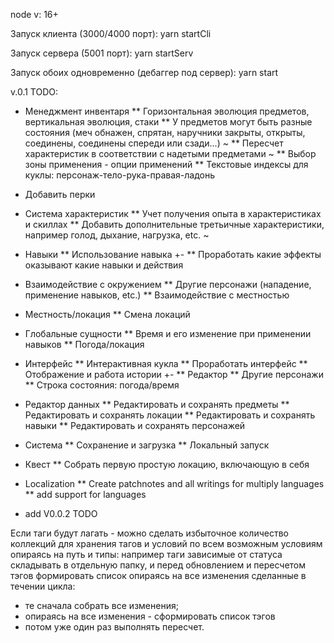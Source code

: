 node v: 16+

Запуск клиента (3000/4000 порт):
yarn startCli

Запуск сервера (5001 порт):
yarn startServ

Запуск обоих одновременно (дебаггер под сервер):
yarn start

v.0.1
TODO:
* Менеджмент инвентаря
** Горизонтальная эволюция предметов, вертикальная эволюция, стаки
** У предметов могут быть разные состояния (меч обнажен, спрятан, наручники закрыты, открыты, соединены, соединены спереди или сзади...) ~
** Пересчет характеристик в соответствии с надетыми предметами ~
** Выбор зоны применения - опции применений
** Текстовые индексы для куклы: персонаж-тело-рука-правая-ладонь

* Добавить перки

* Система характеристик
** Учет получения опыта в характеристиках и скиллах
** Добавить дополнительные третьичные характеристики, например голод, дыхание, нагрузка, etc. ~

* Навыки
** Использование навыка +-
** Проработать какие эффекты оказывают какие навыки и действия

* Взаимодействие с окружением
** Другие персонажи (нападение, применение навыков, etc.)
** Взаимодействие с местностью

* Местность/локация
** Смена локаций

* Глобальные сущности
** Время и его изменение при применении навыков
** Погода/локация

* Интерфейс
** Интерактивная кукла
** Проработать интерфейс
** Отображение и работа истории +-
** Редактор
** Другие персонажи
** Строка состояния: погода/время

* Редактор данных
** Редактировать и сохранять предметы
** Редактировать и сохранять локации
** Редактировать и сохранять навыки
** Редактировать и сохранять персонажей

* Система
** Сохранение и загрузка
** Локальный запуск

* Квест
** Собрать первую простую локацию, включающую в себя 

* Localization
** Create patchnotes and all writings for multiply languages
** add support for languages

* add V0.0.2 TODO

Если таги будут лагать - можно сделать избыточное количество коллекций для хранения тагов и условий по всем возможным условиям опираясь на путь и типы: например таги зависимые от статуса складывать в отдельную папку, и перед обновлением и пересчетом тэгов формировать список опираясь на все изменения сделанные в течении цикла: 
- те сначала собрать все изменения;
- опираясь на все изменения - сформировать список тэгов
- потом уже один раз выполнять пересчет.
